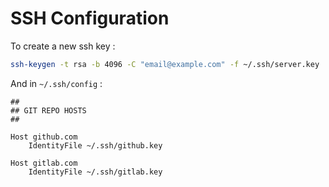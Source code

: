 # SSH Configuration

To create a new ssh key :

```sh
ssh-keygen -t rsa -b 4096 -C "email@example.com" -f ~/.ssh/server.key
```

And in `~/.ssh/config` :

```
##
## GIT REPO HOSTS
##

Host github.com
	IdentityFile ~/.ssh/github.key

Host gitlab.com
	IdentityFile ~/.ssh/gitlab.key
```
